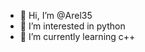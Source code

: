 - 👋 Hi, I’m @Arel35
- 👀 I’m interested in python
- 🌱 I’m currently learning c++

<!---
Arel35/Arel35 is a ✨ special ✨ repository because its `README.md` (this file) appears on your GitHub profile.
You can click the Preview link to take a look at your changes.
--->
